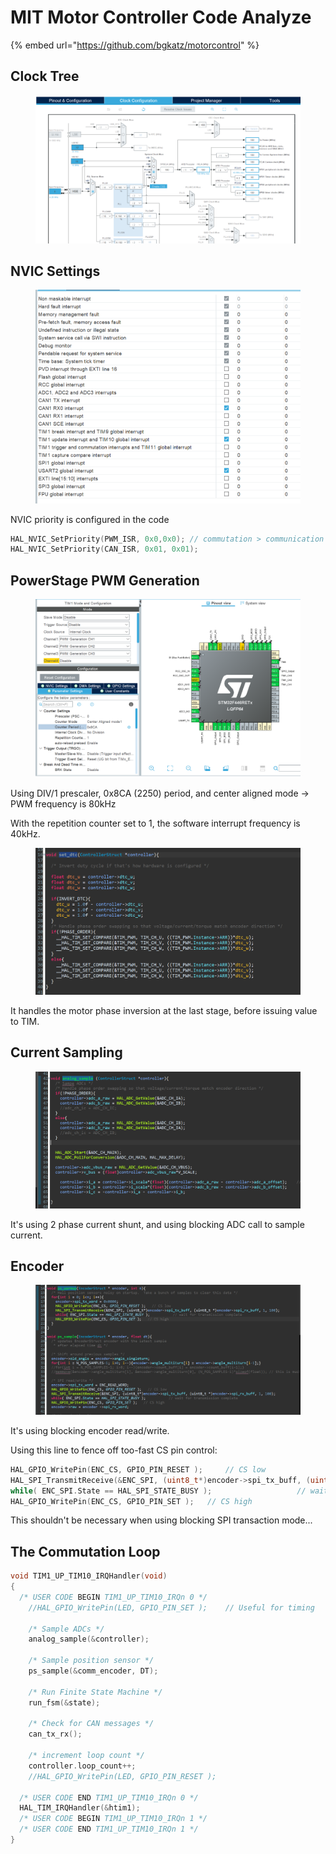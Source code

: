 # MIT Motor Controller Code Analyze

{% embed url="https://github.com/bgkatz/motorcontrol" %}

## Clock Tree

<figure><img src="../.gitbook/assets/image (2) (3).png" alt=""><figcaption></figcaption></figure>

## NVIC Settings

<figure><img src="../.gitbook/assets/image (3) (1) (5).png" alt=""><figcaption></figcaption></figure>

NVIC priority is configured in the code

```c
HAL_NVIC_SetPriority(PWM_ISR, 0x0,0x0); // commutation > communication
HAL_NVIC_SetPriority(CAN_ISR, 0x01, 0x01);
```



## PowerStage PWM Generation

<figure><img src="../.gitbook/assets/image (3) (5).png" alt=""><figcaption></figcaption></figure>

Using DIV/1 prescaler, 0x8CA (2250) period, and center aligned mode -> PWM frequency is 80kHz

With the repetition counter set to 1, the software interrupt frequency is 40kHz.



<figure><img src="../.gitbook/assets/image (31).png" alt=""><figcaption></figcaption></figure>

It handles the motor phase inversion at the last stage, before issuing value to TIM.





## Current Sampling

<figure><img src="../.gitbook/assets/image (4) (7).png" alt=""><figcaption></figcaption></figure>

It's using 2 phase current shunt, and using blocking ADC call to sample current.



## Encoder

<figure><img src="../.gitbook/assets/image (1) (4).png" alt=""><figcaption></figcaption></figure>

It's using blocking encoder read/write.



Using this line to fence off too-fast CS pin control:

```c
HAL_GPIO_WritePin(ENC_CS, GPIO_PIN_RESET ); 	// CS low
HAL_SPI_TransmitReceive(&ENC_SPI, (uint8_t*)encoder->spi_tx_buff, (uint8_t *)encoder->spi_rx_buff, 1, 100);
while( ENC_SPI.State == HAL_SPI_STATE_BUSY );  					// wait for transmission complete
HAL_GPIO_WritePin(ENC_CS, GPIO_PIN_SET ); 	// CS high
```

This shouldn't be necessary when using blocking SPI transaction mode...



## The Commutation Loop

```c
void TIM1_UP_TIM10_IRQHandler(void)
{
  /* USER CODE BEGIN TIM1_UP_TIM10_IRQn 0 */
	//HAL_GPIO_WritePin(LED, GPIO_PIN_SET );	// Useful for timing

	/* Sample ADCs */
	analog_sample(&controller);

	/* Sample position sensor */
	ps_sample(&comm_encoder, DT);

	/* Run Finite State Machine */
	run_fsm(&state);

	/* Check for CAN messages */
	can_tx_rx();

	/* increment loop count */
	controller.loop_count++;
	//HAL_GPIO_WritePin(LED, GPIO_PIN_RESET );

  /* USER CODE END TIM1_UP_TIM10_IRQn 0 */
  HAL_TIM_IRQHandler(&htim1);
  /* USER CODE BEGIN TIM1_UP_TIM10_IRQn 1 */
  /* USER CODE END TIM1_UP_TIM10_IRQn 1 */
}
```









